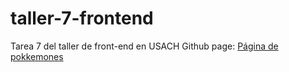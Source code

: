 # taller-7-frontend
Tarea 7 del taller de front-end en USACH
Github page: [Página de pokkemones](https://ianrickmers.github.io/tarea-7-frontend/)